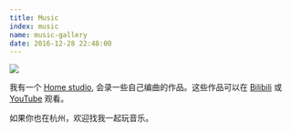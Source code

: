 ```yaml
---
title: Music
index: music
name: music-gallery
date: 2016-12-28 22:48:00
---
```


![](//gbstatic.djyde.com/assets/B77C7FF9-34E4-4CA7-BEAB-62ED1480AB20.jpg?x-oss-process=style/80)

我有一个 [Home studio](https://www.wikiwand.com/en/Home_recording), 会录一些自己编曲的作品。这些作品可以在 [Bilibili](https://space.bilibili.com/20931693) 或 [YouTube](https://www.youtube.com/channel/UCFQUVJ0_ZGzvuX6GHl_cqsQ) 观看。

如果你也在杭州，欢迎找我一起玩音乐。
